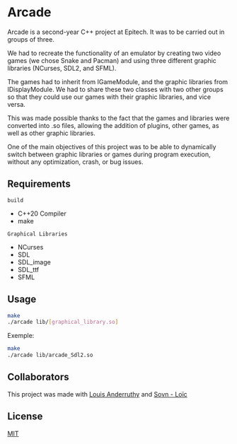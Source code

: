 # Arcade

Arcade is a second-year C++ project at Epitech. It was to be carried out in groups of three.

We had to recreate the functionality of an emulator by creating two video games (we chose Snake and Pacman) and using three different graphic libraries (NCurses, SDL2, and SFML).

The games had to inherit from IGameModule, and the graphic libraries from IDisplayModule. We had to share these two classes with two other groups so that they could use our games with their graphic libraries, and vice versa.

This was made possible thanks to the fact that the games and libraries were converted into .so files, allowing the addition of plugins, other games, as well as other graphic libraries.

One of the main objectives of this project was to be able to dynamically switch between graphic libraries or games during program execution, without any optimization, crash, or bug issues.

## Requirements

`build`
- C++20 Compiler
- make

`Graphical Libraries`
- NCurses
- SDL
- SDL_image
- SDL_ttf
- SFML

## Usage

```bash
make
./arcade lib/[graphical_library.so]
```

Exemple:

```bash
make
./arcade lib/arcade_Sdl2.so
```

## Collaborators

This project was made with [Louis Anderruthy](https://github.com/LouisA2222) and [Sovn - Loïc](https://github.com/SovnSkyrim)

## License

[MIT](https://choosealicense.com/licenses/mit/)
